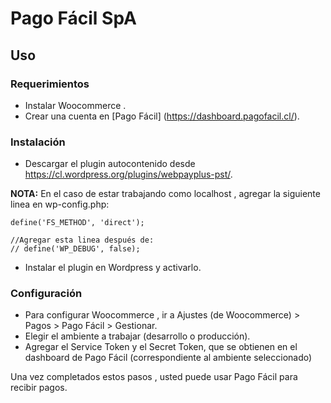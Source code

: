 # Pago Fácil SpA

## Uso
### Requerimientos

- Instalar Woocommerce .
- Crear una cuenta en [Pago Fácil] (https://dashboard.pagofacil.cl/).

### Instalación

- Descargar el plugin autocontenido desde https://cl.wordpress.org/plugins/webpayplus-pst/.

**NOTA:** En el caso de estar trabajando como localhost , agregar la siguiente linea en wp-config.php:

```
define('FS_METHOD', 'direct');

//Agregar esta linea después de:
// define('WP_DEBUG', false);

```
- Instalar el plugin en Wordpress y activarlo.

### Configuración

- Para configurar Woocommerce , ir a Ajustes (de Woocommerce) > Pagos > Pago Fácil > Gestionar.
- Elegir el ambiente a trabajar (desarrollo o producción).
- Agregar el Service Token y el Secret Token, que se obtienen en el dashboard de Pago Fácil (correspondiente al ambiente seleccionado)

Una vez completados estos pasos , usted puede usar Pago Fácil para recibir pagos.
